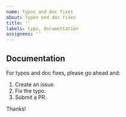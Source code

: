 ```yaml
---
name: Typos and doc fixes
about: Typos and doc fixes
title: ''
labels: typo, documentation
assignees: ''
---
```

## Documentation

For typos and doc fixes, please go ahead and:

1. Create an issue.
2. Fix the typo.
3. Submit a PR.

Thanks!
